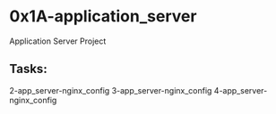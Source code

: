 # 0x1A-application_server

Application Server Project

## Tasks:

2-app_server-nginx_config
3-app_server-nginx_config
4-app_server-nginx_config
